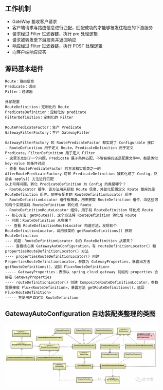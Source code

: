 ## 工作机制
- GateWay 接收客户请求
- 客户端请求与路由信息进行匹配，匹配成功的才能够被发往相应的下游服务
- 请求经过 Filter 过滤器链，执行 pre 处理逻辑
- 请求被转发至下游服务并返回响应
- 响应经过 Filter 过滤器链，执行 POST 处理逻辑
- 向客户端响应应答
## 源码基本组件
```text
Route：路由信息
Predicate：谓词
Filter：过滤器

外部配置
RouteDefinition：定制化的 Route
PredicateDefinition：定制化的 predicate
FilterDefinition：定制化的 Filter

RoutePredicateFactor：生产 Predicate
GatewayFilterFactory：生产 GatewayFilter

GatewayFilterFactory 和 RoutePredicateFactor 都实现了 Configurable 接口
- RouteDefinition 用于定义 Route，PredicateDefinition 用于定义 Predicate，FilterDefinition 用于定义 Filter
- 这里涉及到了一个问题，Predicate 属于条件匹配，不管在编码还是配置文件中，都是类似 key-value 的条件对应
- 查看 RoutePredicateFactor 的方法和实现类之一的 AfterRoutePredicateFactory 可知 PredicateDefinition 被转化成了 Config，然后由 apply() 方法进行匹配
以上可得问题，转化 PredicateDefinition 为 Config 的类是哪个？
- RouteLocator 组件，该方法用来获取 Route 信息，外部化配置定义 Route 使用的是 RouteDefinition 组件。同样有配套的 RouteDefinitionLocator 组件
- RouteDefinitionLocator 组件很简单，用来获取 RouteDefinition 组件，由这些可知有个实现类将 RouteDefinition 转化成 Route
- RouteDefinitionRouteLocator 组件，用于将 RouteDefinition 转化成 Route
-- 核心方法：getRoutes()，这个方法将 RouteDefinition 转化成 Route
-- 问题：RouteDefinition 从哪来？
--- 查看 RouteDefinitionRouteLocator 构造方法，发现有个 RouteDefinitionLocator，调用该类的 getRouteDefinitions() 获取 RouteDefinition
--- 问题：RouteDefinitionLocator 中的 RouteDefinition 从哪来？
---- 查看核心类 GatewayAutoConfiguration，有 routeDefinitionLocator() 和 propertiesRouteDefinitionLocator() 方法
---- propertiesRouteDefinitionLocator() 创建 PropertiesRouteDefinitionLocator，参数为 GatewayProperties，暴露出方法 getRouteDefinitions()，返回 Flux<RouteDefinition>
----- GatewayProperties：表示以 spring.cloud.gateway 前缀的 properties 会绑定 GatewayProperties
---- routeDefinitionLocator() 创建 CompositeRouteDefinitionLocator，参数需要接收 Flux<RouteDefinition>，暴露方法 getRouteDefinitions()，返回 Flux<RouteDefinition>
----- 方便用户自定义 RouteDefinition
```
## GatewayAutoConfiguration 自动装配类整理的类图
![img-8c891d90b4428241cb1350121db1d925.png](img/8c891d90b4428241cb1350121db1d925.png)

